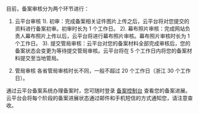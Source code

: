 
目前，备案审核分为两个环节进行：

1. 云平台审核
 1). 初审：完成备案相关证件图片上传之后，云平台将对您提交的资料进行备案初审。初审时长为 1 个工作日。
 2). 幕布照片审核：完成网站负责人幕布照片上传以后，云平台将进行幕布照片审核。幕布照片审核时长为 1 个工作日。
 3). 提交管局审核：云平台对您的备案材料全部完成审核后，您的备案状态会变更为等待提交管局审核。云平台将在 5 个工作日内将您的备案材料提交至当地管局。

2. 管局审核
  各省管局审核时长不同，一般不超过 20 个工作日（浙江 30 个工作日）。

通过云平台备案系统办理备案时，您可随时登录 [备案控制台](http://console.tce.fsphere.cn/beian) 查看您的备案进展。云平台会将每个阶段的备案进展状态通过邮件和手机短信的方式通知您，请注意查收。
